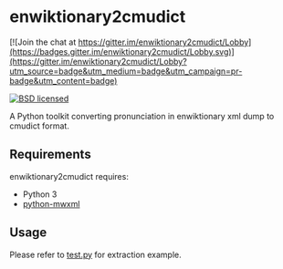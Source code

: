 enwiktionary2cmudict
====================

[![Join the chat at https://gitter.im/enwiktionary2cmudict/Lobby](https://badges.gitter.im/enwiktionary2cmudict/Lobby.svg)](https://gitter.im/enwiktionary2cmudict/Lobby?utm_source=badge&utm_medium=badge&utm_campaign=pr-badge&utm_content=badge)

[![BSD licensed](https://img.shields.io/badge/License-BSD-blue.svg)](LICENSE)

A Python toolkit converting pronunciation in enwiktionary xml dump to cmudict format.

Requirements
------------
enwiktionary2cmudict requires:
* Python 3
* [python-mwxml](https://github.com/mediawiki-utilities/python-mwxml)

Usage
-----
Please refer to [test.py](test.py) for extraction example.
